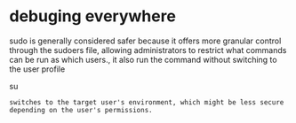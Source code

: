 # debuging everywhere
sudo
 	 is generally considered safer because it offers more granular control through the sudoers file, allowing administrators to restrict what commands can be run as which users., it also run the command without switching to the user profile

su

	switches to the target user's environment, which might be less secure depending on the user's permissions.
